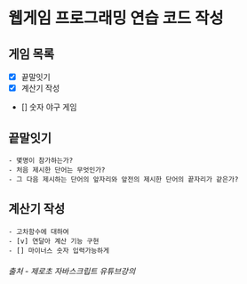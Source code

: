 # 웹게임 프로그래밍 연습 코드 작성

## 게임 목록

- [x] 끝말잇기
- [x] 계산기 작성
- [] 숫자 야구 게임

## 끝말잇기

    - 몇명이 참가하는가?
    - 처음 제시한 단어는 무엇인가?
    - 그 다음 제시하는 단어의 앞자리와 앞전의 제시한 단어의 끝자리가 같은가?

## 계산기 작성

    - 고차함수에 대하여
    - [v] 연달아 계산 기능 구현
    - [] 마이너스 숫자 입력가능하게

###### 출처 - 제로초 자바스크립트 유튜브강의
